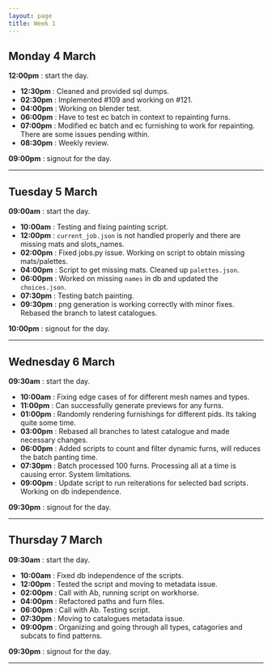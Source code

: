 ```yaml
---
layout: page
title: Week 1
---
```



## Monday 4 March

**12:00pm** : start the day.

- **12:30pm** : Cleaned and provided sql dumps.
- **02:30pm** : Implemented #109 and working on #121.
- **04:00pm** : Working on blender test.
- **06:00pm** : Have to test ec batch in context to repainting furns.
- **07:00pm** : Modified ec batch and ec furnishing to work for repainting. There are some issues pending within.
- **08:30pm** : Weekly review.

**09:00pm** : signout for the day.

---

## Tuesday 5 March

**09:00am** : start the day.

- **10:00am** : Testing and fixing painting script.
- **12:00pm** : `current_job.json` is not handled properly and there are missing mats and slots_names.
- **02:00pm** : Fixed jobs.py issue. Working on script to obtain missing mats/palettes.
- **04:00pm** : Script to get missing mats. Cleaned up `palettes.json`.
- **06:00pm** : Worked on missing `names` in db and updated the `choices.json`.
- **07:30pm** : Testing batch painting.
- **09:30pm** : png generation is working correctly with minor fixes. Rebased the branch to latest catalogues.

**10:00pm** : signout for the day.

---

## Wednesday 6 March

**09:30am** : start the day.

- **10:00am** : Fixing edge cases of for different mesh names and types.
- **11:00pm** : Can successfully generate previews for any furns.
- **01:00pm** : Randomly rendering furnishings for different pids. Its taking quite some time.
- **03:00pm** : Rebased all branches to latest catalogue and made necessary changes.
- **06:00pm** : Added scripts to count and filter dynamic furns, will reduces the batch panting time.
- **07:30pm** : Batch processed 100 furns. Processing all at a time is causing error. System limitations.
- **09:00pm** : Update script to run reiterations for selected bad scripts. Working on db independence.

**09:30pm** : signout for the day.

---

## Thursday 7 March

**09:30am** : start the day.

- **10:00am** : Fixed db independence of the scripts.
- **12:00pm** : Tested the script and moving to metadata issue.
- **02:00pm** : Call with Ab, running script on workhorse.
- **04:00pm** : Refactored paths and furn files.
- **06:00pm** : Call with Ab. Testing script.
- **07:30pm** : Moving to catalogues metadata issue.
- **09:00pm** : Organizing and going through all types, catagories and subcats to find patterns.

**09:30pm** : signout for the day.

---